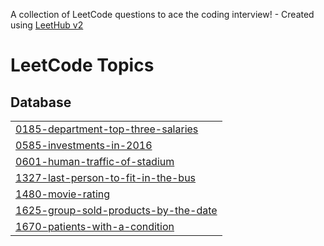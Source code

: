 A collection of LeetCode questions to ace the coding interview! - Created using [LeetHub v2](https://github.com/arunbhardwaj/LeetHub-2.0)
<!---LeetCode Topics Start-->
# LeetCode Topics
## Database
|  |
| ------- |
| [0185-department-top-three-salaries](https://github.com/rohit2026y/leetcode/tree/master/0185-department-top-three-salaries) |
| [0585-investments-in-2016](https://github.com/rohit2026y/leetcode/tree/master/0585-investments-in-2016) |
| [0601-human-traffic-of-stadium](https://github.com/rohit2026y/leetcode/tree/master/0601-human-traffic-of-stadium) |
| [1327-last-person-to-fit-in-the-bus](https://github.com/rohit2026y/leetcode/tree/master/1327-last-person-to-fit-in-the-bus) |
| [1480-movie-rating](https://github.com/rohit2026y/leetcode/tree/master/1480-movie-rating) |
| [1625-group-sold-products-by-the-date](https://github.com/rohit2026y/leetcode/tree/master/1625-group-sold-products-by-the-date) |
| [1670-patients-with-a-condition](https://github.com/rohit2026y/leetcode/tree/master/1670-patients-with-a-condition) |
<!---LeetCode Topics End-->